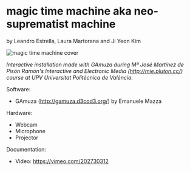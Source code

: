 # magic time machine aka neo-suprematist machine
by Leandro Estrella, Laura Martorana and Ji Yeon Kim

![magic time machine cover](https://c1.staticflickr.com/1/346/31869456733_82de3d2dfd_o.png)

*Interactive installation made with GAmuza during Mª José Martínez de Pisón Ramón's Interactive and Electronic Media (http://mie.pluton.cc/) course at UPV Universitat Politècnica de València.*

Software:
- GAmuza (http://gamuza.d3cod3.org/) by Emanuele Mazza

Hardware:
- Webcam
- Microphone
- Projector

Documentation:
- Video: https://vimeo.com/202730312

